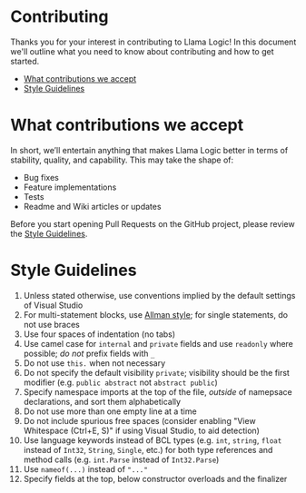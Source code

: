 <h1>Contributing</h1>

Thanks you for your interest in contributing to Llama Logic! In this document we'll outline what you need to know about contributing and how to get started.

- [What contributions we accept](#what-contributions-we-accept)
- [Style Guidelines](#style-guidelines)

# What contributions we accept

In short, we’ll entertain anything that makes Llama Logic better in terms of stability, quality, and capability. This may take the shape of:

- Bug fixes
- Feature implementations
- Tests
- Readme and Wiki articles or updates

Before you start opening Pull Requests on the GitHub project, please review the [Style Guidelines](#style-guidelines).

# Style Guidelines

1. Unless stated otherwise, use conventions implied by the default settings of Visual Studio
2. For multi-statement blocks, use [Allman style](https://en.wikipedia.org/wiki/Indentation_style#Allman_style); for single statements, do not use braces
3. Use four spaces of indentation (no tabs)
4. Use camel case for `internal` and `private` fields and use `readonly` where possible; *do not* prefix fields with `_`
5. Do not use `this.` when not necessary
6. Do not specify the default visibility `private`; visibility should be the first modifier (e.g. `public abstract` not `abstract public`)
7. Specify namespace imports at the top of the file, *outside* of namepsace declarations, and sort them alphabetically
8. Do not use more than one empty line at a time
9. Do not include spurious free spaces (consider enabling "View Whitespace (Ctrl+E, S)" if using Visual Studio, to aid detection)
10. Use language keywords instead of BCL types (e.g. `int`, `string`, `float` instead of `Int32`, `String`, `Single`, etc.) for both type references and method calls (e.g. `int.Parse` instead of `Int32.Parse`)
11. Use `nameof(...)` instead of `"..."`
12. Specify fields at the top, below constructor overloads and the finalizer